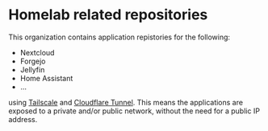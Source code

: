 Homelab related repositories
============================

This organization contains application repistories for the following:
- Nextcloud
- Forgejo
- Jellyfin
- Home Assistant
- ...

using [Tailscale](https://tailscale.com) and [Cloudflare Tunnel](https://developers.cloudflare.com/cloudflare-one/connections/connect-networks/).
This means the applications are exposed to a private and/or public network, without the need for a public IP address.
